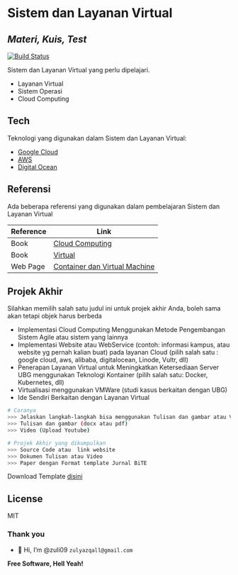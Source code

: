 # Sistem dan Layanan Virtual
## _Materi, Kuis, Test_

[![Build Status](https://travis-ci.org/joemccann/dillinger.svg?branch=master)](https://travis-ci.org/joemccann/dillinger)

Sistem dan Layanan Virtual yang perlu dipelajari.

- Layanan Virtual
- Sistem Operasi
- Cloud Computing


## Tech

Teknologi yang digunakan dalam Sistem dan Layanan Virtual:

- [Google Cloud](https://cloud.google.com/) 
- [AWS](https://aws.amazon.com/)
- [Digital Ocean](digitalocean.com) 



## Referensi

Ada beberapa referensi yang digunakan dalam pembelajaran Sistem dan Layanan Virtual

| Reference | Link |
| ------ | ------ |
| Book | [Cloud Computing][BookA] |
| Book | [Virtual][GHPy] |
| Web Page | [Container dan Virtual Machine][CoVM] |

## Projek Akhir
Silahkan memilih salah satu judul ini untuk projek akhir Anda, boleh sama akan tetapi objek harus berbeda
- Implementasi Cloud Computing Menggunakan Metode Pengembangan Sistem Agile atau sistem yang lainnya
- Implementasi Website atau WebService (contoh: informasi kampus, atau website yg pernah kalian buat) pada layanan Cloud (pilih salah satu : google cloud, aws, alibaba, digitalocean, Linode, Vultr, dll)
- Penerapan Layanan Virtual untuk Meningkatkan Ketersediaan Server UBG menggunakan Teknologi Kontainer (pilih salah satu: Docker, Kubernetes, dll)
- Virtualisasi menggunakan VMWare (studi kasus berkaitan dengan UBG)
- Ide Sendiri Berkaitan dengan Layanan Virtual

```sh
# Caranya
>>> Jelaskan langkah-langkah bisa menggunakan Tulisan dan gambar atau Video
>>> Tulisan dan gambar (docx atau pdf)
>>> Video (Upload Youtube)

# Projek Akhir yang dikumpulkan
>>> Source Code atau  link website
>>> Dokumen Tulisan atau Video
>>> Paper dengan Format template Jurnal BiTE
```
Download Template [disini](https://drive.google.com/file/d/1CigDo8ppGWoMIVyQRkFRbediKPCdeTZl/view)

## License

MIT

### Thank you 
- 👋 Hi, I’m @zuli09
`zulyazqall@gmail.com` 

**Free Software, Hell Yeah!**

[//]: # (These are reference links used in the body of this note and get stripped out when the markdown processor does its job. There is no need to format nicely because it shouldn't be seen. Thanks SO - http://stackoverflow.com/questions/4823468/store-comments-in-markdown-syntax)

   [dill]: <https://github.com/joemccann/dillinger>
   [bookA]: <http://hero.lecturer.pens.ac.id/datahero/kuliah/cloud_computing/Handbook_of_Cloud_Computing.pdf>
   [GHPy]: <https://mu.ac.in/wp-content/uploads/2021/01/Cloud-Computing.pdf>
   [CoVM]: <https://github.com/zulyazqall/kuliah/blob/main/virtual/Container%20Adalah%2C%20Perbedaan%20Virtual%20Machine%2C%20Microservices.md>
